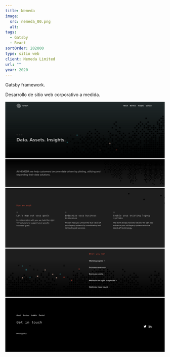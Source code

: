 ```yaml
---
title: Nemeda
image:
  src: nemeda_00.png
  alt:
tags:
  - Gatsby
  - React
sortOrder: 202000
type: sitio web
client: Nemeda Limited
url: ""
year: 2020
---
```


Gatsby framework.

Desarrollo de sitio web corporativo a medida.

![detalle menu y seccion hero](../../assets/images-projects/nemeda_00.png)![detalle presentacion](../../assets/images-projects/nemeda_01.png)![detalle seccion tres columnas texto](../../assets/images-projects/nemeda_02.png)![detalle seccion acordion texto](../../assets/images-projects/nemeda_03.png)![detalle pie de pagina](../../assets/images-projects/nemeda_04.png)
